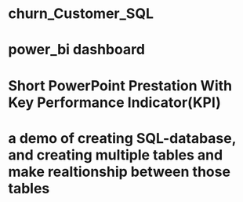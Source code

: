 # churn_Customer_SQL
# power_bi dashboard
# Short PowerPoint Prestation With Key Performance Indicator(KPI)
# a demo of creating SQL-database, and creating multiple tables and make realtionship between those tables
